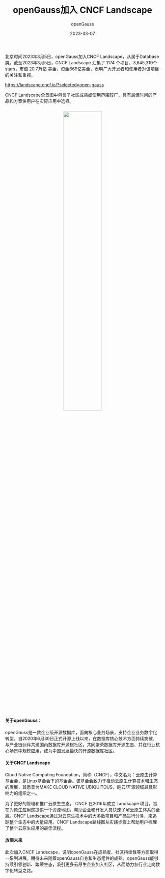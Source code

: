 ﻿---
title: 'openGauss加入 CNCF Landscape'
date: '2023-03-07'
tags: ['theme']
banner: '/category/news/2023-03-07/banner.png'
author: 'openGauss'
category: 'news'
summary: 'openGauss加入 CNCF Landscape'
---

北京时间2023年3月5日，openGauss加入CNCF Landscape，从属于Database类。截至2023年3月5日，CNCF Landscape 汇集了 1174 个项目，3,645,319个stars，市值 20.7万亿 美金，资金669亿美金，表明广大开发者和使用者对该项目的关注和重视。

 <https://landscape.cncf.io/?selected=open-gauss>

CNCF Landscape全景图中包含了社区成熟或使用范围较广、具有最佳时间的产品和方案供用户在实际应用中选择。

<div style="text-align:center;margin:24px 0;"><img src="/zh/news/2023-03-07/pic1.png" style="width: 50%"></div>

#### 关于openGauss：

openGauss是一款企业级开源数据库，面向核心业务场景，支持企业业务数字化转型。自2020年6月30日正式开源上线以来，在数据库核心技术方面持续突破，与产业链伙伴共建国內数据库开源根社区，共同繁荣数据库开源生态、并在行业核心场景中规模应用，成为中国发展最快的开源数据库社区。

#### 关于CNCF Landscape

Cloud Native Computing Foundation，简称（CNCF），中文名为：云原生计算基金会，是Linux基金会下的基金会。该基金会致力于推动云原生计算技术和生态的发展，其愿景为MAKE CLOUD NATIVE UBIQUITOUS，是云/开源领域最具影响力的组织之一。

为了更好的管理和推广云原生生态， CNCF 在2016年成立 Landscape 项目，旨在为原生应用这提供一个资源地图，帮助企业和开发人员快速了解云原生体系的全貌。CNCF Landscape通过对云原生技术中的大多数项目和产品进行分类，来追踪整个生态中的大量应用。CNCF Landscape路线图从实践步骤上帮助用户梳理了整个云原生应用的最佳流程。

#### 放眼未来

此次加入CNCF Landscape，说明openGauss在成熟度、社区持续性等方面取得一系列进展。期待未来随着openGauss自身和生态组件的成熟，openGauss能够持续引领创新、繁荣生态，吸引更多云原生企业加入社区，从而助力各行业走向数字化转型之路。